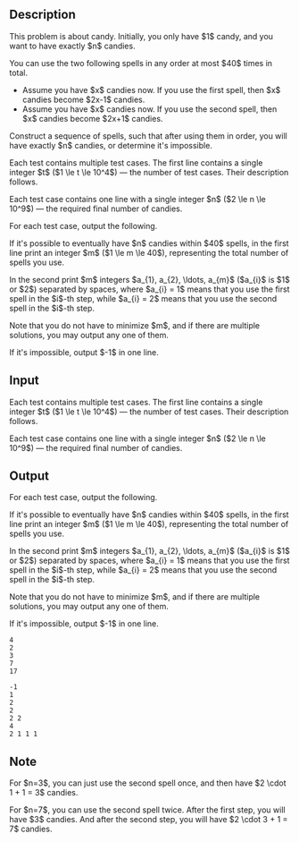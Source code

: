 ## Description

<div><p>This problem is about candy. Initially, you only have $1$ candy, and you want to have exactly $n$ candies.</p><p>You can use the two following spells in any order at most $40$ times in total.</p><ul> <li> Assume you have $x$ candies now. If you use the first spell, then $x$ candies become $2x-1$ candies. </li><li> Assume you have $x$ candies now. If you use the second spell, then $x$ candies become $2x+1$ candies. </li></ul><p>Construct a sequence of spells, such that after using them in order, you will have <span class="tex-font-style-bf">exactly</span> $n$ candies, or determine it's impossible.</p></div><div class="input-specification"><p>Each test contains multiple test cases. The first line contains a single integer $t$ ($1 \le t \le 10^4$) — the number of test cases. Their description follows.</p><p>Each test case contains one line with a single integer $n$ ($2 \le n \le 10^9$) — the required final number of candies.</p></div><div class="output-specification"><p>For each test case, output the following.</p><p>If it's possible to eventually have $n$ candies within $40$ spells, in the first line print an integer $m$ ($1 \le m \le 40$), representing the total number of spells you use.</p><p>In the second print $m$ integers $a_{1}, a_{2}, \ldots, a_{m}$ ($a_{i}$ is $1$ or $2$) separated by spaces, where $a_{i} = 1$ means that you use the first spell in the $i$-th step, while $a_{i} = 2$ means that you use the second spell in the $i$-th step.</p><p>Note that you <span class="tex-font-style-bf">do not</span> have to minimize $m$, and if there are multiple solutions, you may output any one of them.</p><p>If it's impossible, output $-1$ in one line.</p></div>

## Input

<p>Each test contains multiple test cases. The first line contains a single integer $t$ ($1 \le t \le 10^4$) — the number of test cases. Their description follows.</p><p>Each test case contains one line with a single integer $n$ ($2 \le n \le 10^9$) — the required final number of candies.</p>

## Output

<p>For each test case, output the following.</p><p>If it's possible to eventually have $n$ candies within $40$ spells, in the first line print an integer $m$ ($1 \le m \le 40$), representing the total number of spells you use.</p><p>In the second print $m$ integers $a_{1}, a_{2}, \ldots, a_{m}$ ($a_{i}$ is $1$ or $2$) separated by spaces, where $a_{i} = 1$ means that you use the first spell in the $i$-th step, while $a_{i} = 2$ means that you use the second spell in the $i$-th step.</p><p>Note that you <span class="tex-font-style-bf">do not</span> have to minimize $m$, and if there are multiple solutions, you may output any one of them.</p><p>If it's impossible, output $-1$ in one line.</p>





```input1|2,4
4
2
3
7
17
```




```output1
-1
1
2 
2
2 2 
4
2 1 1 1
```



## Note

<p>For $n=3$, you can just use the second spell once, and then have $2 \cdot 1 + 1 = 3$ candies.</p><p>For $n=7$, you can use the second spell twice. After the first step, you will have $3$ candies. And after the second step, you will have $2 \cdot 3 + 1 = 7$ candies.</p>
